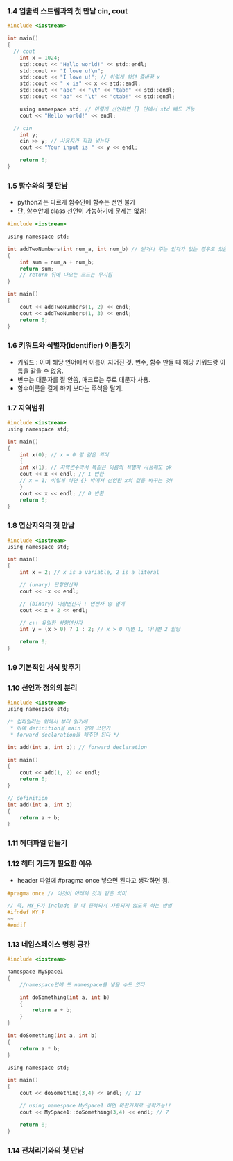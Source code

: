 ### 1.4 입출력 스트림과의 첫 만남 cin, cout
```c
#include <iostream>

int main()
{
  // cout
    int x = 1024;
    std::cout << "Hello world!" << std::endl;
    std::cout << "I love u!\n";
    std::cout << "I love u!"; // 이렇게 하면 줄바꿈 x
    std::cout << " x is" << x << std::endl;
    std::cout << "abc" << "\t" << "tab!" << std::endl;
    std::cout << "ab" << "\t" << "ctab!" << std::endl;

    using namespace std; // 이렇게 선언하면 {} 안에서 std 빼도 가능
    cout << "Hello world!" << endl;

  // cin
    int y;
    cin >> y; // 사용자가 직접 넣는다
    cout << "Your input is " << y << endl;

    return 0;
}
```


### 1.5 함수와의 첫 만남
- python과는 다르게 함수안에 함수는 선언 불가
- 단, 함수안에 class 선언이 가능하기에 문제는 없음!
```c
#include <iostream>

using namespace std;

int addTwoNumbers(int num_a, int num_b) // 받거나 주는 인자가 없는 경우도 있음 : void 사용
{
    int sum = num_a + num_b;
    return sum;
	// return 뒤에 나오는 코드는 무시됨
}

int main()
{
    cout << addTwoNumbers(1, 2) << endl;
    cout << addTwoNumbers(1, 3) << endl;
    return 0;
}
```

### 1.6 키워드와 식별자(identifier) 이름짓기
- 키워드 : 이미 해당 언어에서 이름이 지어진 것. 변수, 함수 만들 때 해당 키워드랑 이름을 같을 수 없음.
- 변수는 대문자를 잘 안씀, 매크로는 주로 대문자 사용.
- 함수이름을 길게 하기 보다는 주석을 달기.

### 1.7 지역범위
```c
#include <iostream>
using namespace std;

int main()
{
    int x(0); // x = 0 랑 같은 의미
    {
    int x(1); // 지역변수라서 똑같은 이름의 식별자 사용해도 ok
    cout << x << endl; // 1 반환
    // x = 1; 이렇게 하면 {} 밖에서 선언한 x의 값을 바꾸는 것!
    }
    cout << x << endl; // 0 반환
    return 0;
}
```

### 1.8 연산자와의 첫 만남
```c
#include <iostream>
using namespace std;

int main()
{
    int x = 2; // x is a variable, 2 is a literal

    // (unary) 단항연산자
    cout << -x << endl;

    // (binary) 이항연산자 : 연산자 양 옆에
    cout << x + 2 << endl;

    // c++ 유일한 삼항연산자
    int y = (x > 0) ? 1 : 2; // x > 0 이면 1, 아니면 2 할당

    return 0;
}
```
### 1.9 기본적인 서식 맞추기

### 1.10 선언과 정의의 분리
```c
#include <iostream>
using namespace std;

/* 컴파일러는 위에서 부터 읽기에
 * 아예 definition을 main 앞에 쓰던가
 * forward declaration을 해주면 된다 */

int add(int a, int b); // forward declaration

int main()
{
    cout << add(1, 2) << endl;
    return 0;
}

// definition
int add(int a, int b)
{
    return a + b;
}
```

### 1.11 헤더파일 만들기

### 1.12 헤터 가드가 필요한 이유
- header 파일에 #pragma once 넣으면 된다고 생각하면 됨.
```c
#pragma once // 이것이 아래의 것과 같은 의미

// 즉, MY_F가 include 할 때 중복되서 사용되지 않도록 하는 방법
#ifndef MY_F
~~
#endif
```
### 1.13 네임스페이스 명칭 공간
```c
#include <iostream>

namespace MySpace1
{
	//namespace안에 또 namespace를 넣을 수도 있다

    int doSomething(int a, int b)
    {
        return a + b;
    }
}

int doSomething(int a, int b)
{
    return a * b;
}

using namespace std;

int main()
{
    cout << doSomething(3,4) << endl; // 12

    // using namespace MySpace1 하면 마찬가지로 생략가능!!
    cout << MySpace1::doSomething(3,4) << endl; // 7

    return 0;
}

```
### 1.14 전처리기와의 첫 만남
